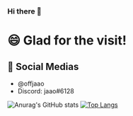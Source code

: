### Hi there 👋

# 😄 Glad for the visit!

## 💬 Social Medias
  - @offjaao
  - Discord: jaao#6128

![Anurag's GitHub stats](https://github-readme-stats.vercel.app/api?username=offjaao&theme=material-palenight&show_icons=true)
[![Top Langs](https://github-readme-stats.vercel.app/api/top-langs/?username=offjaao&theme=material-palenight&layout=compact)](https://github.com/anuraghazra/github-readme-stats)



